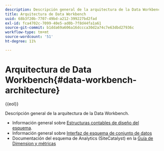 ```yaml
---
description: Descripción general de la arquitectura de la Data Workbench.
title: Arquitectura de Data Workbench
uuid: 68b3f20b-7707-49bd-a212-399227bd2fad
exl-id: fca4702c-7099-40e5-ad0b-7f8d44fa1a61
source-git-commit: b1dda69a606a16dccca30d2a74c7e63dbd27936c
workflow-type: tm+mt
source-wordcount: '51'
ht-degree: 11%

---
```


# Arquitectura de Data Workbench{#data-workbench-architecture}

{{eol}}

Descripción general de la arquitectura de la Data Workbench.

* Información general sobre [Estructuras contables de diseño del esquema](../../../home/dwb-implement-overview/dwb-implement-architecture/dwb-implement-arch-countable.md#concept-9b8b9c5e0f7341699e14bb9e3be56a51).
* Información general sobre [Interfaz de esquema de conjunto de datos](https://experienceleague.adobe.com/docs/data-workbench/using/client/admin-ui/c-dtst-sch-intrf.html)
* Documentación del esquema de Analytics (SiteCatalyst) en la [Guía de Dimension y métricas](/help/home/assets/dwb-analytics-implementation.pdf)
